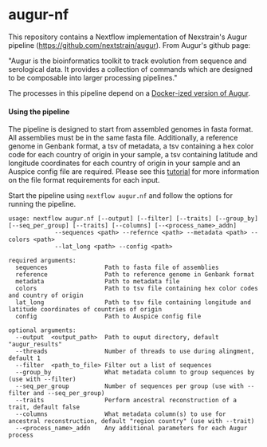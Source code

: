 # augur-nf
This repository contains a Nextflow implementation of Nexstrain's Augur pipeline (https://github.com/nextstrain/augur). From Augur's github page: 

"Augur is the bioinformatics toolkit to track evolution from sequence and serological data. It provides a collection of commands which are designed to be composable into larger processing pipelines."

The processes in this pipeline depend on a [Docker-ized version of Augur](https://github.com/StaPH-B/docker-builds/tree/master/augur/7.0.2).

#### Using the pipeline
The pipeline is designed to start from assembled genomes in fasta format. All assemblies must be in the same fasta file. Additionally, a reference genome in Genbank format, a tsv of metadata, a tsv containing a hex color code for each country of origin in your sample, a tsv containing latitude and longitude coordinates for each country of origin in your sample and an Auspice config file are required. Please see this [tutorial](https://nextstrain-augur.readthedocs.io/en/stable/tutorials/zika_tutorial.html) for more information on the file format requirements for each input.

Start the pipeline using `nextflow augur.nf` and follow the options for running the pipeline.

```
usage: nextflow augur.nf [--output] [--filter] [--traits] [--group_by] [--seq_per_group] [--traits] [--columns] [--<process_name>_addn]
             --sequences <path> --refernce <path> --metadata <path> --colors <path> 
             --lat_long <path> --config <path>

required arguments:
  sequences                Path to fasta file of assemblies
  reference                Path to reference genome in Genbank format
  metadata                 Path to metadata file
  colors                   Path to tsv file containing hex color codes and country of origin
  lat_long                 Path to tsv file containing longitude and latitude coordinates of countries of origin
  config                   Path to Auspice config file
  
optional arguments:
  --output  <output_path>  Path to ouput directory, default "augur_results"
  --threads                Number of threads to use during alingment, default 1
  --filter  <path_to_file> Filter out a list of sequences
  --group_by               What metadata column to group sequences by (use with --filter)
  --seq_per_group          Number of sequences per group (use with --filter and --seq_per_group)
  --traits                 Perform ancestral reconstruction of a trait, default false
  --columns                What metadata column(s) to use for ancestral reconstruction, default "region country" (use with --trait)
  --<process_name>_addn    Any additional parameters for each Augur process
```
